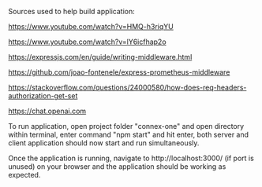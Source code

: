 Sources used to help build application:

https://www.youtube.com/watch?v=HMQ-h3riqYU

https://www.youtube.com/watch?v=lY6icfhap2o

https://expressjs.com/en/guide/writing-middleware.html

https://github.com/joao-fontenele/express-prometheus-middleware

https://stackoverflow.com/questions/24000580/how-does-req-headers-authorization-get-set

https://chat.openai.com

To run application, open project folder "connex-one" and open directory within terminal, enter command "npm start" and hit enter, both server and client application should now start and run simultaneously.

Once the application is running, navigate to http://localhost:3000/ (if port is unused) on your browser and the application should be working as expected.
